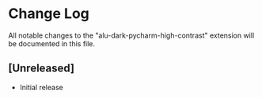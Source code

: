 # Change Log

All notable changes to the "alu-dark-pycharm-high-contrast" extension will be documented in this file.

## [Unreleased]

- Initial release
